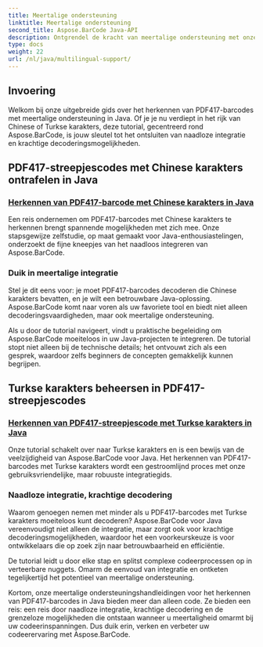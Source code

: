 ```yaml
---
title: Meertalige ondersteuning
linktitle: Meertalige ondersteuning
second_title: Aspose.BarCode Java-API
description: Ontgrendel de kracht van meertalige ondersteuning met onze tutorials over het herkennen van PDF417-barcodes. Duik in Java-codering met Aspose.BarCode voor naadloze integratie.
type: docs
weight: 22
url: /nl/java/multilingual-support/
---
```


## Invoering
Welkom bij onze uitgebreide gids over het herkennen van PDF417-barcodes met meertalige ondersteuning in Java. Of je je nu verdiept in het rijk van Chinese of Turkse karakters, deze tutorial, gecentreerd rond Aspose.BarCode, is jouw sleutel tot het ontsluiten van naadloze integratie en krachtige decoderingsmogelijkheden.

## PDF417-streepjescodes met Chinese karakters ontrafelen in Java
### [Herkennen van PDF417-barcode met Chinese karakters in Java](./recognizing-pdf417-chinese-characters/)

Een reis ondernemen om PDF417-barcodes met Chinese karakters te herkennen brengt spannende mogelijkheden met zich mee. Onze stapsgewijze zelfstudie, op maat gemaakt voor Java-enthousiastelingen, onderzoekt de fijne kneepjes van het naadloos integreren van Aspose.BarCode.

### Duik in meertalige integratie
Stel je dit eens voor: je moet PDF417-barcodes decoderen die Chinese karakters bevatten, en je wilt een betrouwbare Java-oplossing. Aspose.BarCode komt naar voren als uw favoriete tool en biedt niet alleen decoderingsvaardigheden, maar ook meertalige ondersteuning.

Als u door de tutorial navigeert, vindt u praktische begeleiding om Aspose.BarCode moeiteloos in uw Java-projecten te integreren. De tutorial stopt niet alleen bij de technische details; het ontvouwt zich als een gesprek, waardoor zelfs beginners de concepten gemakkelijk kunnen begrijpen.

## Turkse karakters beheersen in PDF417-streepjescodes
### [Herkennen van PDF417-streepjescode met Turkse karakters in Java](./recognizing-pdf417-turkish-characters/)

Onze tutorial schakelt over naar Turkse karakters en is een bewijs van de veelzijdigheid van Aspose.BarCode voor Java. Het herkennen van PDF417-barcodes met Turkse karakters wordt een gestroomlijnd proces met onze gebruiksvriendelijke, maar robuuste integratiegids.

### Naadloze integratie, krachtige decodering
Waarom genoegen nemen met minder als u PDF417-barcodes met Turkse karakters moeiteloos kunt decoderen? Aspose.BarCode voor Java vereenvoudigt niet alleen de integratie, maar zorgt ook voor krachtige decoderingsmogelijkheden, waardoor het een voorkeurskeuze is voor ontwikkelaars die op zoek zijn naar betrouwbaarheid en efficiëntie.

De tutorial leidt u door elke stap en splitst complexe codeerprocessen op in verteerbare nuggets. Omarm de eenvoud van integratie en ontketen tegelijkertijd het potentieel van meertalige ondersteuning.

Kortom, onze meertalige ondersteuningshandleidingen voor het herkennen van PDF417-barcodes in Java bieden meer dan alleen code. Ze bieden een reis: een reis door naadloze integratie, krachtige decodering en de grenzeloze mogelijkheden die ontstaan wanneer u meertaligheid omarmt bij uw codeerinspanningen. Dus duik erin, verken en verbeter uw codeerervaring met Aspose.BarCode.